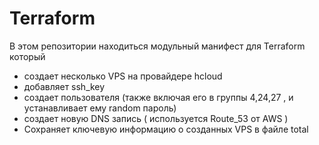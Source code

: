 # Terraform
В этом репозитории находиться модульный манифест для Terraform который 
* создает несколько VPS на провайдере hcloud
* добавляет ssh_key 
* создает пользователя (также включая его в группы 4,24,27 , и устанавливает ему random пароль)
* создает новую DNS запись ( используется Route_53 от AWS )
* Сохраняет ключевую информацию о созданных VPS в файле total
